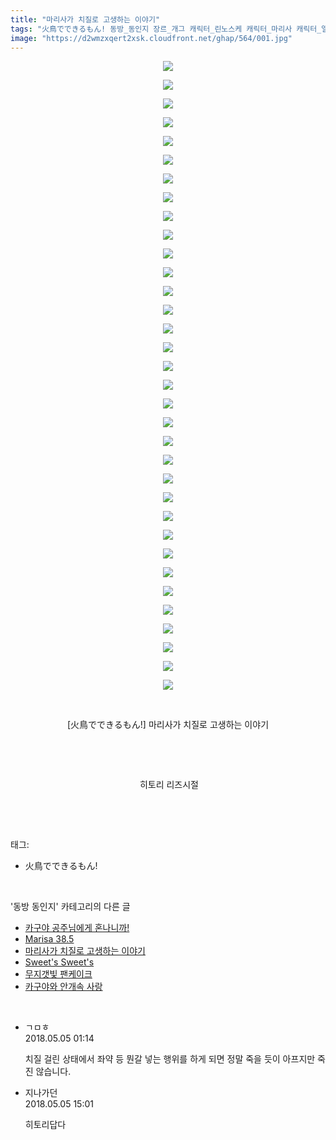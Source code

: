 ```yaml
---
title: "마리사가 치질로 고생하는 이야기"
tags: "火鳥でできるもん! 동방_동인지 장르_개그 캐릭터_린노스케 캐릭터_마리사 캐릭터_앨리스 캐릭터_에이린 캐릭터_치르노"
image: "https://d2wmzxqert2xsk.cloudfront.net/ghap/564/001.jpg"
---
```

<div class="article">
<p style="text-align: center; clear: none; float: none;"><img src="{{ site.imgserver11 }}/ghap/564/001.jpg"/></p>
<p style="text-align: center; clear: none; float: none;"><img src="{{ site.imgserver11 }}/ghap/564/002.jpg"/></p>
<p style="text-align: center; clear: none; float: none;"><img src="{{ site.imgserver11 }}/ghap/564/003.jpg"/></p>
<p style="text-align: center; clear: none; float: none;"><img src="{{ site.imgserver11 }}/ghap/564/004.jpg"/></p>
<p style="text-align: center; clear: none; float: none;"><img src="{{ site.imgserver11 }}/ghap/564/005.jpg"/></p>
<p style="text-align: center; clear: none; float: none;"><img src="{{ site.imgserver11 }}/ghap/564/006.jpg"/></p>
<p style="text-align: center; clear: none; float: none;"><img src="{{ site.imgserver11 }}/ghap/564/007.jpg"/></p>
<p style="text-align: center; clear: none; float: none;"><img src="{{ site.imgserver11 }}/ghap/564/008.jpg"/></p>
<p style="text-align: center; clear: none; float: none;"><img src="{{ site.imgserver11 }}/ghap/564/009.jpg"/></p>
<p style="text-align: center; clear: none; float: none;"><img src="{{ site.imgserver11 }}/ghap/564/010.jpg"/></p>
<p style="text-align: center; clear: none; float: none;"><img src="{{ site.imgserver11 }}/ghap/564/011.jpg"/></p>
<p style="text-align: center; clear: none; float: none;"><img src="{{ site.imgserver11 }}/ghap/564/012.jpg"/></p>
<p style="text-align: center; clear: none; float: none;"><img src="{{ site.imgserver11 }}/ghap/564/013.jpg"/></p>
<p style="text-align: center; clear: none; float: none;"><img src="{{ site.imgserver11 }}/ghap/564/014.jpg"/></p>
<p style="text-align: center; clear: none; float: none;"><img src="{{ site.imgserver11 }}/ghap/564/015.jpg"/></p>
<p style="text-align: center; clear: none; float: none;"><img src="{{ site.imgserver11 }}/ghap/564/016.jpg"/></p>
<p style="text-align: center; clear: none; float: none;"><img src="{{ site.imgserver11 }}/ghap/564/017.jpg"/></p>
<p style="text-align: center; clear: none; float: none;"><img src="{{ site.imgserver11 }}/ghap/564/018.jpg"/></p>
<p style="text-align: center; clear: none; float: none;"><img src="{{ site.imgserver11 }}/ghap/564/019.jpg"/></p>
<p style="text-align: center; clear: none; float: none;"><img src="{{ site.imgserver11 }}/ghap/564/020.jpg"/></p>
<p style="text-align: center; clear: none; float: none;"><img src="{{ site.imgserver11 }}/ghap/564/021.jpg"/></p>
<p style="text-align: center; clear: none; float: none;"><img src="{{ site.imgserver11 }}/ghap/564/022.jpg"/></p>
<p style="text-align: center; clear: none; float: none;"><img src="{{ site.imgserver11 }}/ghap/564/023.jpg"/></p>
<p style="text-align: center; clear: none; float: none;"><img src="{{ site.imgserver11 }}/ghap/564/024.jpg"/></p>
<p style="text-align: center; clear: none; float: none;"><img src="{{ site.imgserver11 }}/ghap/564/025.jpg"/></p>
<p style="text-align: center; clear: none; float: none;"><img src="{{ site.imgserver11 }}/ghap/564/026.jpg"/></p>
<p style="text-align: center; clear: none; float: none;"><img src="{{ site.imgserver11 }}/ghap/564/027.jpg"/></p>
<p style="text-align: center; clear: none; float: none;"><img src="{{ site.imgserver11 }}/ghap/564/028.jpg"/></p>
<p style="text-align: center; clear: none; float: none;"><img src="{{ site.imgserver11 }}/ghap/564/029.jpg"/></p>
<p style="text-align: center; clear: none; float: none;"><img src="{{ site.imgserver11 }}/ghap/564/030.jpg"/></p>
<p style="text-align: center; clear: none; float: none;"><img src="{{ site.imgserver11 }}/ghap/564/031.jpg"/></p>
<p style="text-align: center; clear: none; float: none;"><img src="{{ site.imgserver11 }}/ghap/564/032.jpg"/></p>
<p style="text-align: center; clear: none; float: none;"><img src="{{ site.imgserver11 }}/ghap/564/033.jpg"/></p>
<p style="text-align: center; clear: none; float: none;"><img src="{{ site.imgserver11 }}/ghap/564/034.jpg"/></p>
<p style="text-align: center; clear: none; float: none;"><br/></p>
<p style="text-align: center; clear: none; float: none;">[火鳥でできるもん!] 마리사가 치질로 고생하는 이야기</p>
<p style="text-align: center; clear: none; float: none;"><br/></p>
<p style="text-align: center; clear: none; float: none;"><br/></p>
<p style="text-align: center; clear: none; float: none;"> 히토리 리즈시절</p>
<p><br/></p>
</div><br/>
<div class="tagTrail">
<p>태그: </p>
<ul>
<li>火鳥でできるもん!</li>
</ul>
</div><br/>
<div class="another">
<p>'동방 동인지' 카테고리의 다른 글</p>
<ul>
<li><a href="/ghap_566">카구야 공주님에게 혼나니까!</a></li>
<li><a href="/ghap_565">Marisa 38.5</a></li>
<li><a href="/ghap_564">마리사가 치질로 고생하는 이야기</a></li>
<li><a href="/ghap_563">Sweet's Sweet's</a></li>
<li><a href="/ghap_562">무지갯빛 팬케이크</a></li>
<li><a href="/ghap_561">카구야와 안개속 사랑</a></li>
</ul>
</div><br/>
<div class="cb_module cb_fluid">
<div class="cb_wrt cb_profile">
<div class="comment">
<ul>
<li class="cb_thumb_off" id="comment15250759">
<div class="cb_comment_area">
<div class="cb_info_area">
<div class="cb_section">
<span class="cb_nick_name">ㄱㅁㅎ</span>
</div>
<div class="cb_section">
<span class="cb_date">2018.05.05 01:14 </span>
</div>
</div>
<div class="cb_dsc_comment">
<p class="cb_dsc">
											치질 걸린 상태에서 좌약 등 뭔갈 넣는 행위를 하게 되면 정말 죽을 듯이 아프지만 죽진 않습니다.
										</p>
</div>
</div></li>
<li class="cb_thumb_off" id="comment15250924">
<div class="cb_comment_area">
<div class="cb_info_area">
<div class="cb_section">
<span class="cb_nick_name">지나가던</span>
</div>
<div class="cb_section">
<span class="cb_date">2018.05.05 15:01 </span>
</div>
</div>
<div class="cb_dsc_comment">
<p class="cb_dsc">
											히토리답다
										</p>
</div>
</div></li>
</ul>
</div>
</div><!-- commentList close -->
</div><br/>
